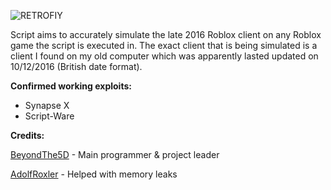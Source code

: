 ![RETROFIY](https://cdn.discordapp.com/attachments/947197644076351591/1010407584198565948/Title.png)

Script aims to accurately simulate the late 2016 Roblox client on any Roblox game the script is executed in. The exact client that is being simulated is a client I found on my old computer which was apparently lasted updated on 10/12/2016 (British date format).

**Confirmed working exploits:**
- Synapse X
- Script-Ware

**Credits:**

[BeyondThe5D](https://github.com/BeyondThe5D) - Main programmer & project leader

[AdolfRoxler](https://github.com/AdolfRoxler) - Helped with memory leaks
